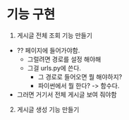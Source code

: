 # 기능 구현

1. 게시글 전체 조회 기능 만들기
- ?? 페이지에 들어가야함.
  - 그럴려면 경로를 설정 해야해
  - 그걸 urls.py에 쓴다.
    - 그 경로로 들어오면 뭘 해야하지?
    - 파이썬에서 뭘 한다? -> 함수다.
- 그러면 거기서 전체 게시글 보여 줘야함


2. 게시글 생성 기능 만들기